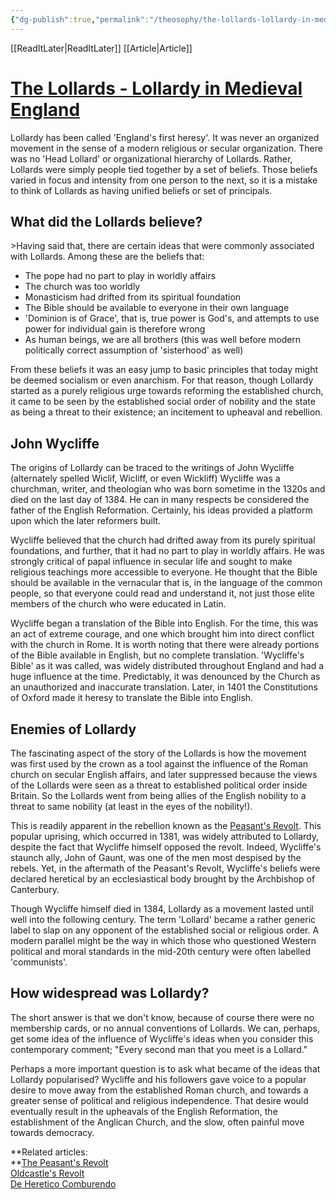 ```yaml
---
{"dg-publish":true,"permalink":"/theosophy/the-lollards-lollardy-in-medieval-england/"}
---
```


[[ReadItLater\|ReadItLater]] [[Article\|Article]]


# [The Lollards - Lollardy in Medieval England](https://www.britainexpress.com/History/medieval/lollards.htm)

Lollardy has been called 'England's first heresy'. It was never an organized movement in the sense of a modern religious or secular organization. There was no 'Head Lollard' or organizational hierarchy of Lollards. Rather, Lollards were simply people tied together by a set of beliefs. Those beliefs varied in focus and intensity from one person to the next, so it is a mistake to think of Lollards as having unified beliefs or set of principals.

## What did the Lollards believe?

\>Having said that, there are certain ideas that were commonly associated with Lollards. Among these are the beliefs that:

-   The pope had no part to play in worldly affairs
-   The church was too worldly
-   Monasticism had drifted from its spiritual foundation
-   The Bible should be available to everyone in their own language
-   'Dominion is of Grace', that is, true power is God's, and attempts to use power for individual gain is therefore wrong
-   As human beings, we are all brothers (this was well before modern politically correct assumption of 'sisterhood' as well)

From these beliefs it was an easy jump to basic principles that today might be deemed socialism or even anarchism. For that reason, though Lollardy started as a purely religious urge towards reforming the established church, it came to be seen by the established social order of nobility and the state as being a threat to their existence; an incitement to upheaval and rebellion.

## John Wycliffe

The origins of Lollardy can be traced to the writings of John Wycliffe (alternately spelled Wiclif, Wicliff, or even Wickliff) Wycliffe was a churchman, writer, and theologian who was born sometime in the 1320s and died on the last day of 1384. He can in many respects be considered the father of the English Reformation. Certainly, his ideas provided a platform upon which the later reformers built.

Wycliffe believed that the church had drifted away from its purely spiritual foundations, and further, that it had no part to play in worldly affairs. He was strongly critical of papal influence in secular life and sought to make religious teachings more accessible to everyone. He thought that the Bible should be available in the vernacular that is, in the language of the common people, so that everyone could read and understand it, not just those elite members of the church who were educated in Latin.

Wycliffe began a translation of the Bible into English. For the time, this was an act of extreme courage, and one which brought him into direct conflict with the church in Rome. It is worth noting that there were already portions of the Bible available in English, but no complete translation. 'Wycliffe's Bible' as it was called, was widely distributed throughout England and had a huge influence at the time. Predictably, it was denounced by the Church as an unauthorized and inaccurate translation. Later, in 1401 the Constitutions of Oxford made it heresy to translate the Bible into English.

## Enemies of Lollardy

The fascinating aspect of the story of the Lollards is how the movement was first used by the crown as a tool against the influence of the Roman church on secular English affairs, and later suppressed because the views of the Lollards were seen as a threat to established political order inside Britain. So the Lollards went from being allies of the English nobility to a threat to same nobility (at least in the eyes of the nobility!).

This is readily apparent in the rebellion known as the [Peasant's Revolt](https://www.britainexpress.com/History/Richard_II_to_Henry_V.htm). This popular uprising, which occurred in 1381, was widely attributed to Lollardy, despite the fact that Wycliffe himself opposed the revolt. Indeed, Wycliffe's staunch ally, John of Gaunt, was one of the men most despised by the rebels. Yet, in the aftermath of the Peasant's Revolt, Wycliffe's beliefs were declared heretical by an ecclesiastical body brought by the Archbishop of Canterbury.

Though Wycliffe himself died in 1384, Lollardy as a movement lasted until well into the following century. The term 'Lollard' became a rather generic label to slap on any opponent of the established social or religious order. A modern parallel might be the way in which those who questioned Western political and moral standards in the mid-20th century were often labelled 'communists'.

## How widespread was Lollardy?

The short answer is that we don't know, because of course there were no membership cards, or no annual conventions of Lollards. We can, perhaps, get some idea of the influence of Wycliffe's ideas when you consider this contemporary comment; "Every second man that you meet is a Lollard."

Perhaps a more important question is to ask what became of the ideas that Lollardy popularised? Wycliffe and his followers gave voice to a popular desire to move away from the established Roman church, and towards a greater sense of political and religious independence. That desire would eventually result in the upheavals of the English Reformation, the establishment of the Anglican Church, and the slow, often painful move towards democracy.

**Related articles:  
**[The Peasant's Revolt](https://www.britainexpress.com/History/Richard_II_to_Henry_V.htm)  
[Oldcastle's Revolt](https://www.britainexpress.com/History/medieval/oldcastle-revolt.htm)  
[De Heretico Comburendo](https://www.britainexpress.com/History/medieval/de-heretico.htm)